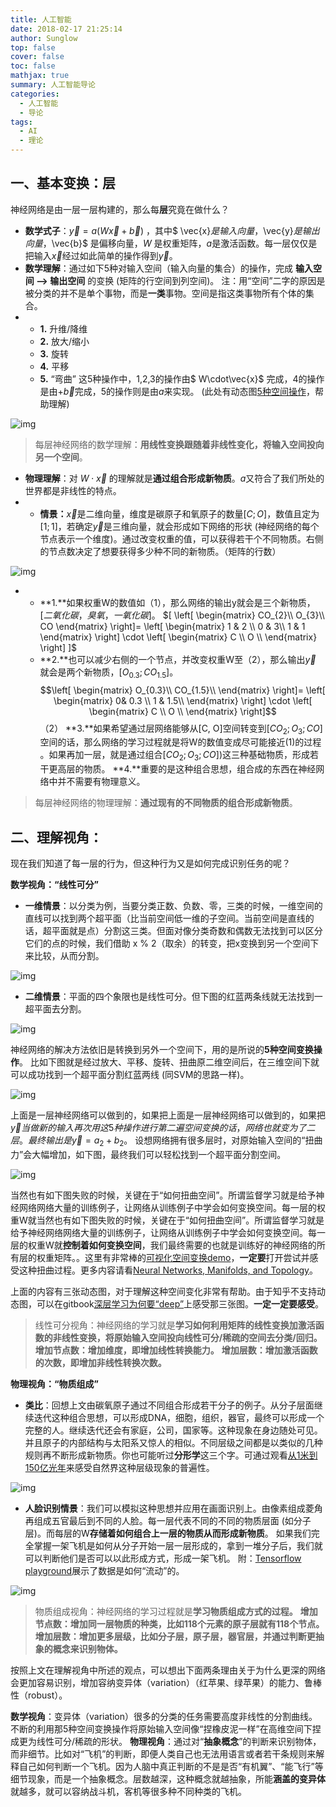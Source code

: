 ```yaml
---
title: 人工智能
date: 2018-02-17 21:25:14
author: Sunglow
top: false
cover: false
toc: false
mathjax: true
summary: 人工智能导论
categories: 
  - 人工智能
  - 导论
tags:
  - AI
  - 理论
---
```




## **一、基本变换：层**

神经网络是由一层一层构建的，那么每**层**究竟在做什么？

- **数学式子**：$\vec{y}=a(W \vec{x}+\vec{b})$  ，其中$ \vec{x}$是输入向量，$\vec{y}$是输出向量，$\vec{b}$ 是偏移向量，$W$ 是权重矩阵，$a$是激活函数。每一层仅仅是把输入$\vec x$经过如此简单的操作得到$\vec y$。
- **数学理解**：通过如下5种对输入空间（输入向量的集合）的操作，完成 **输入空间 —> 输出空间** 的变换 (矩阵的行空间到列空间)。 
  注：用“空间”二字的原因是被分类的并不是单个事物，而是**一类**事物。空间是指这类事物所有个体的集合。
- - **1.** 升维/降维
  - **2.** 放大/缩小
  - **3.** 旋转
  - **4.** 平移
  - **5.** “弯曲” 
    这5种操作中，1,2,3的操作由$ W\cdot\vec{x}$ 完成，4的操作是由$+\vec{b}$完成，5的操作则是由$a$来实现。 (此处有动态图[5种空间操作](https://link.zhihu.com/?target=http%3A//colah.github.io/posts/2014-03-NN-Manifolds-Topology/img/1layer.gif)，帮助理解)

![img](v2-1330c0ed2b0f9bca4576923aac81a19b_hd.jpg)



> 每层神经网络的数学理解：**用线性变换跟随着非线性变化，将输入空间投向另一个空间**。

- **物理理解**：对 $W\cdot\vec{x}$ 的理解就是**通过组合形成新物质**。$a$又符合了我们所处的世界都是非线性的特点。
- - **情景：**$\vec{x}$是二维向量，维度是碳原子和氧原子的数量$[C;O]$，数值且定为$[1;1]$，若确定$\vec{y}$是三维向量，就会形成如下网络的形状 (神经网络的每个节点表示一个维度)。通过改变权重的值，可以获得若干个不同物质。右侧的节点数决定了想要获得多少种不同的新物质。（矩阵的行数）

![img](v2-c1f89423615be28e7c3e5f94996e738a_hd.jpg)



- - **1.**如果权重W的数值如（1），那么网络的输出y就会是三个新物质，$[二氧化碳，臭氧，一氧化碳]$。 
    $[ \left[ \begin{matrix} CO_{2}\\ O_{3}\\ CO \end{matrix} \right]= \left[ \begin{matrix} 1 & 2 \\ 0 & 3\\ 1 & 1 \end{matrix} \right] \cdot \left[ \begin{matrix} C \\ O \\ \end{matrix} \right] ]$
  - **2.**也可以减少右侧的一个节点，并改变权重W至（2），那么输出$\vec{y}$ 就会是两个新物质，$[ O_{0.3};CO_{1.5}]$。 
    $$\left[ \begin{matrix} O_{0.3}\\ CO_{1.5}\\ \end{matrix} \right]= \left[ \begin{matrix} 0& 0.3 \\ 1 & 1.5\\ \end{matrix} \right] \cdot \left[ \begin{matrix} C \\ O \\ \end{matrix} \right]$$
    （2）
    **3.**如果希望通过层网络能够从[C, O]空间转变到$[CO_{2};O_{3};CO]$空间的话，那么网络的学习过程就是将W的数值变成尽可能接近(1)的过程 。如果再加一层，就是通过组合$[CO_{2};O_{3};CO]$)这三种基础物质，形成若干更高层的物质。 
    **4.**重要的是这种组合思想，组合成的东西在神经网络中并不需要有物理意义。



> 每层神经网络的物理理解：**通过现有的不同物质的组合形成新物质**。

## **二、理解视角：**

现在我们知道了每一层的行为，但这种行为又是如何完成识别任务的呢？

**数学视角：“线性可分”**

- **一维情景**：以分类为例，当要分类正数、负数、零，三类的时候，一维空间的直线可以找到两个超平面（比当前空间低一维的子空间。当前空间是直线的话，超平面就是点）分割这三类。但面对像分类奇数和偶数无法找到可以区分它们的点的时候，我们借助 x % 2（取余）的转变，把x变换到另一个空间下来比较，从而分割。

![img](v2-ed666acb962c48b675c006b17a5df226_hd.jpg)



- **二维情景**：平面的四个象限也是线性可分。但下图的红蓝两条线就无法找到一超平面去分割。

![img](v2-c16076c895b95c5fbb92b5cc34849c85_hd.jpg)

神经网络的解决方法依旧是转换到另外一个空间下，用的是所说的**5种空间变换操作**。 比如下图就是经过放大、平移、旋转、扭曲原二维空间后，在三维空间下就可以成功找到一个超平面分割红蓝两线 (同SVM的思路一样)。

![img](v2-0491ebcc95df0947430e0c67067e78fe_hd.jpg)

上面是一层神经网络可以做到的，如果把上面是一层神经网络可以做到的，如果把$\vec{y} 当做新的输入再次用这5种操作进行第二遍空间变换的话，网络也就变为了二层。最终输出是$$\vec{y}= a_{2}+ {b}_{2}$。 
设想网络拥有很多层时，对原始输入空间的“扭曲力”会大幅增加，如下图，最终我们可以轻松找到一个超平面分割空间。

![img](v2-fe7a1eb30a906d1553cd5c7f09ea211b_hd.jpg)



当然也有如下图失败的时候，关键在于“如何扭曲空间”。所谓监督学习就是给予神经网络网络大量的训练例子，让网络从训练例子中学会如何变换空间。每一层的权重W就当然也有如下图失败的时候，关键在于“如何扭曲空间”。所谓监督学习就是给予神经网络网络大量的训练例子，让网络从训练例子中学会如何变换空间。每一层的权重W就**控制着如何变换空间**，我们最终需要的也就是训练好的神经网络的所有层的权重矩阵。。这里有非常棒的[可视化空间变换demo](https://link.zhihu.com/?target=http%3A//cs.stanford.edu/people/karpathy/convnetjs//demo/classify2d.html)，**一定要**打开尝试并感受这种扭曲过程。更多内容请看[Neural Networks, Manifolds, and Topology](https://link.zhihu.com/?target=http%3A//colah.github.io/posts/2014-03-NN-Manifolds-Topology/)。

上面的内容有三张动态图，对于理解这种空间变化非常有帮助。由于知乎不支持动态图，可以在gitbook[深层学习为何要“deep”](https://link.zhihu.com/?target=https%3A//yjango.gitbooks.io/-deep/content/wei_he_you_yong.html)上感受那三张图。**一定一定要感受**。

> 线性可分视角：神经网络的学习就是**学习如何利用矩阵的线性变换加激活函数的非线性变换，将原始输入空间投向线性可分/稀疏的空间去分类/回归。** **增加节点数：增加维度，即增加线性转换能力。** **增加层数：增加激活函数的次数，即增加非线性转换次数。**

**物理视角：“物质组成”**

- **类比**：回想上文由碳氧原子通过不同组合形成若干分子的例子。从分子层面继续迭代这种组合思想，可以形成DNA，细胞，组织，器官，最终可以形成一个完整的人。继续迭代还会有家庭，公司，国家等。这种现象在身边随处可见。并且原子的内部结构与太阳系又惊人的相似。不同层级之间都是以类似的几种规则再不断形成新物质。你也可能听过**分形学**这三个字。可通过观看[从1米到150亿光年](https://link.zhihu.com/?target=http%3A//www.tudou.com/programs/view/o41zy0SeSS0)来感受自然界这种层级现象的普遍性。

![img](v2-aeeb9393da25cf15ac799de46cb623f8_hd.jpg)



- **人脸识别情景**：我们可以模拟这种思想并应用在画面识别上。由像素组成菱角再组成五官最后到不同的人脸。每一层代表不同的不同的物质层面 (如分子层)。而每层的W**存储着如何组合上一层的物质从而形成新物质**。 
  如果我们完全掌握一架飞机是如何从分子开始一层一层形成的，拿到一堆分子后，我们就可以判断他们是否可以以此形成方式，形成一架飞机。 
  附：[Tensorflow playground](https://link.zhihu.com/?target=http%3A//playground.tensorflow.org/)展示了数据是如何“流动”的。

![img](v2-d6d76002f6c09ca83eb03e820d82fc9f_hd.png)



> 物质组成视角：神经网络的学习过程就是**学习物质组成方式的过程。** **增加节点数：增加同一层物质的种类，比如118个元素的原子层就有118个节点。** **增加层数：增加更多层级，比如分子层，原子层，器官层，并通过判断更抽象的概念来识别物体。**

按照上文在理解视角中所述的观点，可以想出下面两条理由关于为什么更深的网络会更加容易识别，增加容纳变异体（variation）（红苹果、绿苹果）的能力、鲁棒性（robust）。

**数学视角**：变异体（variation）很多的分类的任务需要高度非线性的分割曲线。不断的利用那5种空间变换操作将原始输入空间像“捏橡皮泥一样”在高维空间下捏成更为线性可分/稀疏的形状。 
**物理视角**：通过对“**抽象概念**”的判断来识别物体，而非细节。比如对“飞机”的判断，即便人类自己也无法用语言或者若干条规则来解释自己如何判断一个飞机。因为人脑中真正判断的不是是否“有机翼”、“能飞行”等细节现象，而是一个抽象概念。层数越深，这种概念就越抽象，所能**涵盖的变异体**就越多，就可以容纳战斗机，客机等很多种不同种类的飞机。